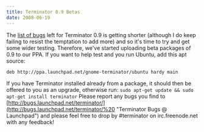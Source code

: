 ```yaml
---
title: Terminator 0.9 Betas
date: 2008-06-19
---
```


The [list of bugs](https://edge.launchpad.net/terminator/+milestone/0.9 "Terminator 0.9 Milestone bugs") left for Terminator 0.9 is getting shorter (although I do keep failing to resist the temptation to add more) and so it's time to try and get some wider testing.
Therefore, we've started uploading beta packages of 0.9 to our PPA. If you want to help test and you run Ubuntu, add this apt source:

```
deb http://ppa.launchpad.net/gnome-terminator/ubuntu hardy main
```

If you have Terminator installed already from a package, it should then be offered to you as an upgrade, otherwise run:
`sudo apt-get update && sudo apt-get install terminator`
Please report any bugs you find to [http://bugs.launchpad.net/terminator/](http://bugs.launchpad.net/terminator/%20 "Terminator Bugs @ Launchpad") and please feel free to drop by \#terminator on irc.freenode.net with any feedback!
